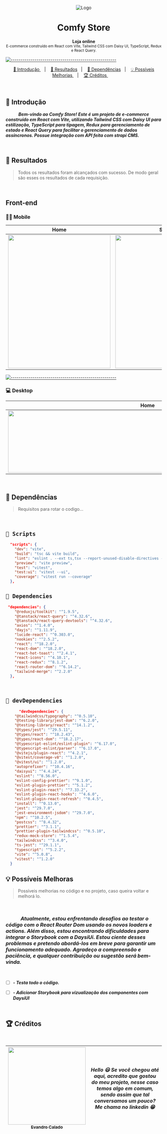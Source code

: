 <p align="center">

  <img src="https://github.com/EvandroCalado/comfy-store/assets/110628201/28bdef98-c809-4c60-8cc2-7a4725d38933" alt="Logo" />
</p>

<h1 align="center"> Comfy Store </h1>

<p align="center">
  <b> Loja online </b></br>
  <sub> E-commerce construído em React com Vite, Tailwind CSS com Daisy UI, TypeScript, Redux e React Query.
  <sub>
</p>


[![-----------------------------------------------------](https://raw.githubusercontent.com/andreasbm/readme/master/assets/lines/colored.png)](#table-of-contents)

<p align="center">
  <a href="#Introdução"> 🧩 Introdução </a>&nbsp;&nbsp;&nbsp;|&nbsp;&nbsp;&nbsp;
  <a href="#Resultados"> 🚀 Resultados</a>&nbsp;&nbsp;&nbsp;|&nbsp;&nbsp;&nbsp;
  <a href="#Dependências"> 🧪 Dependências</a>&nbsp;&nbsp;&nbsp;|&nbsp;&nbsp;&nbsp;
  <a href="#Ideias">💡 Possíveis Melhorias </a>&nbsp;&nbsp;&nbsp;|&nbsp;&nbsp;&nbsp;
  <a href="#Creditos"> 🏆 Créditos </a>&nbsp;&nbsp;&nbsp;&nbsp;&nbsp;&nbsp;
</p>

<br/>

<a id="Introdução"></a>
## 🧩 Introdução 

  ***⠀⠀⠀⠀Bem-vindo ao Comfy Store! Este é um projeto de e-commerce construído em React com Vite, utilizando Tailwind CSS com Daisy UI para estilização, TypeScript para tipagem, Redux para gerenciamento de estado e React Query para facilitar o gerenciamento de dados assíncronos. Possue integração com API feita com strapi CMS.***

<br/>


<a id="Resultados"></a>
## 🚀 Resultados 
  > Todos os resultados foram alcançados com sucesso. De modo geral são esses os resultados de cada requisição. 

<br/> 

## Front-end

</summary>

### 🤳🏻 Mobile


Home | Sobre | Entrar | Registro |
|---|---|---|---|
<img src="https://github.com/EvandroCalado/comfy-store/assets/110628201/978cdf95-361d-43dc-9142-42e9ec77cebc" width="330" height="430" /> | <img src="https://github.com/EvandroCalado/comfy-store/assets/110628201/6535eb10-8fd9-463d-b05d-f0aa844b3f87" width="330" height="430" />| <img src="https://github.com/EvandroCalado/comfy-store/assets/110628201/4dbd0fc0-358f-434c-b511-1e404c60c8ef" width="330" height="430" />| <img src="https://github.com/EvandroCalado/comfy-store/assets/110628201/595bd568-ffcb-48fb-b267-2393863c3613" width="330" height="430" />
  
  
[![-----------------------------------------------------](https://raw.githubusercontent.com/andreasbm/readme/master/assets/lines/colored.png)](#table-of-contents)


### 💻 Desktop


Home | Produtos | Carrinho |
|---|---|---|
<img src="https://github.com/EvandroCalado/comfy-store/assets/110628201/2fca71d6-22a7-4af0-b837-f4ddadd58e29" width="900" height="200" /> | <img src="https://github.com/EvandroCalado/comfy-store/assets/110628201/e03f3d85-fbf6-444f-b815-11e2a7f75410" width="900" height="200" /> | <img src="https://github.com/EvandroCalado/comfy-store/assets/110628201/af318e4c-44d5-427e-acc9-c0c540f1200c" width="900" height="200" />


<br/>
 

<a id="Dependências"></a>
## 🧪 Dependências
> Requisitos para rotar o codigo...

  
<br />   


## `📖 Scripts` 

```JSON
  "scripts": {
    "dev": "vite",
    "build": "tsc && vite build",
    "lint": "eslint . --ext ts,tsx --report-unused-disable-directives --max-warnings 0",
    "preview": "vite preview",
    "test": "vitest",
    "test:ui": "vitest --ui",
    "coverage": "vitest run --coverage"
  },

```
  

## `📖 Dependencies` 

```JSON
 "dependencies": {
    "@reduxjs/toolkit": "^1.9.5",
    "@tanstack/react-query": "^4.32.6",
    "@tanstack/react-query-devtools": "^4.32.6",
    "axios": "^1.4.0",
    "dayjs": "^1.11.9",
    "lucide-react": "^0.303.0",
    "nookies": "^2.5.2",
    "react": "^18.2.0",
    "react-dom": "^18.2.0",
    "react-hot-toast": "^2.4.1",
    "react-icons": "^4.10.1",
    "react-redux": "^8.1.2",
    "react-router-dom": "^6.14.2",
    "tailwind-merge": "^2.2.0"
  },

```

<br /> 

## `📖 devDependencies` 


```JSON
      "devDependencies": {
    "@tailwindcss/typography": "^0.5.10",
    "@testing-library/jest-dom": "^6.2.0",
    "@testing-library/react": "^14.1.2",
    "@types/jest": "^29.5.11",
    "@types/react": "^18.2.43",
    "@types/react-dom": "^18.2.17",
    "@typescript-eslint/eslint-plugin": "^6.17.0",
    "@typescript-eslint/parser": "^6.17.0",
    "@vitejs/plugin-react": "^4.2.1",
    "@vitest/coverage-v8": "^1.2.0",
    "@vitest/ui": "^1.2.0",
    "autoprefixer": "^10.4.16",
    "daisyui": "^4.4.24",
    "eslint": "^8.56.0",
    "eslint-config-prettier": "^9.1.0",
    "eslint-plugin-prettier": "^5.1.2",
    "eslint-plugin-react": "^7.33.2",
    "eslint-plugin-react-hooks": "^4.6.0",
    "eslint-plugin-react-refresh": "^0.4.5",
    "install": "^0.13.0",
    "jest": "^29.7.0",
    "jest-environment-jsdom": "^29.7.0",
    "npm": "^10.2.5",
    "postcss": "^8.4.32",
    "prettier": "^3.1.1",
    "prettier-plugin-tailwindcss": "^0.5.10",
    "redux-mock-store": "^1.5.4",
    "tailwindcss": "^3.4.0",
    "ts-jest": "^29.1.1",
    "typescript": "^5.2.2",
    "vite": "^5.0.8",
    "vitest": "^1.2.0"
  }

```


<a id="Ideias"></a>
## 💡 Possíveis Melhoras
> Possíveis melhorias no código e no projeto, caso queira voltar e melhorá lo.

<br />

  ### ***⠀⠀⠀⠀Atualmente, estou enfrentando desafios ao testar o código com o React Router Dom usando os novos loaders e actions. Além disso, estou encontrando dificuldades para integrar o Storybook com a DaysiUi. Estou ciente desses problemas e pretendo abordá-los em breve para garantir um funcionamento adequado. Agradeço a compreensão e paciência, e qualquer contribuição ou sugestão será bem-vinda.***


<br /> 

- [ ] ***- Testa todo o código.*** 
- [ ] ***- Adicionar Storybook para vizualização dos componentes com DaysiUI*** 


<br /> 

<a id="Creditos"></a>
## 🏆 Créditos

<br />


<div > 

| [<img src="https://github.com/EvandroCalado/comfy-store/assets/110628201/67c2c7ab-bfc1-441f-a960-ec698fb99559" width=250 ><br><sub> Evandro Calado </sub>](https://www.linkedin.com/in/evandro-calado/) | ***Hello 😃 Se você chegou até aqui, acredito que gostou do meu projeto, nesse caso temos algo em comum, sendo assim que tal conversamos um pouco? Me chama no linkedin 😁*** | 
|---|---|


</div> 
